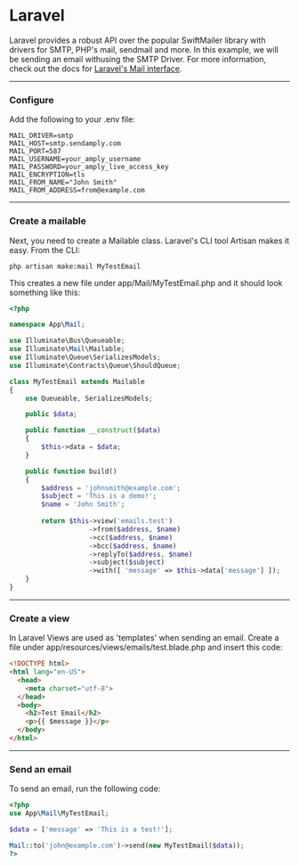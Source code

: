 # Laravel

Laravel provides a robust API over the popular SwiftMailer library with drivers for SMTP, PHP's mail, sendmail and more. In this example, we will be sending an email withusing the SMTP Driver. For more information, check out the docs for [Laravel's Mail interface](https://laravel.com/docs/7.x/mail).

****

### Configure

Add the following to your .env file:

```
MAIL_DRIVER=smtp
MAIL_HOST=smtp.sendamply.com
MAIL_PORT=587
MAIL_USERNAME=your_amply_username
MAIL_PASSWORD=your_amply_live_access_key
MAIL_ENCRYPTION=tls
MAIL_FROM_NAME="John Smith"
MAIL_FROM_ADDRESS=from@example.com
```

****

### Create a mailable

Next, you need to create a Mailable class. Laravel's CLI tool Artisan makes it easy. From the CLI:

```
php artisan make:mail MyTestEmail
```

This creates a new file under app/Mail/MyTestEmail.php and it should look something like this:


```php
<?php

namespace App\Mail;

use Illuminate\Bus\Queueable;
use Illuminate\Mail\Mailable;
use Illuminate\Queue\SerializesModels;
use Illuminate\Contracts\Queue\ShouldQueue;

class MyTestEmail extends Mailable
{
    use Queueable, SerializesModels;

    public $data;

    public function __construct($data)
    {
        $this->data = $data;
    }

    public function build()
    {
        $address = 'johnsmith@example.com';
        $subject = 'This is a demo!';
        $name = 'John Smith';
        
        return $this->view('emails.test')
                    ->from($address, $name)
                    ->cc($address, $name)
                    ->bcc($address, $name)
                    ->replyTo($address, $name)
                    ->subject($subject)
                    ->with([ 'message' => $this->data['message'] ]);
    }
}
```

****

### Create a view

In Laravel Views are used as 'templates' when sending an email. Create a file under app/resources/views/emails/test.blade.php and insert this code:


```html
<!DOCTYPE html>
<html lang="en-US">
  <head>
    <meta charset="utf-8">
  </head>
  <body>
    <h2>Test Email</h2>
    <p>{{ $message }}</p>
  </body>
</html>
```

****

### Send an email

To send an email, run the following code:


```php
<?php
use App\Mail\MyTestEmail;

$data = ['message' => 'This is a test!'];

Mail::to('john@example.com')->send(new MyTestEmail($data));
?>
```


